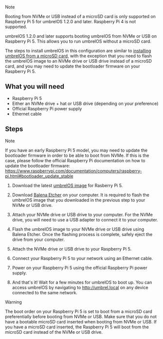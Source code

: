 > [!NOTE]
> Booting from NVMe or USB instead of a microSD card is only supported on Raspberry Pi 5 for umbrelOS 1.2.0 and later. Raspberry Pi 4 is not supported.

umbrelOS 1.2.0 and later supports booting umbrelOS from NVMe or USB on Raspberry Pi 5. This allows you to run umbrelOS without a microSD card.

The steps to install umbrelOS in this configuration are similar to [installing umbrelOS from a microSD card](https://umbrel.com/umbrelos#install), with the exception that you need to flash the umbrelOS image to an NVMe drive or USB drive instead of a microSD card, and you may need to update the bootloader firmware on your Raspberry Pi 5.

## What you will need
- Raspberry Pi 5
- Either an NVMe drive + hat or USB drive (depending on your preference)
- Official Raspberry Pi power supply
- Ethernet cable

## Steps
> [!NOTE]
> If you have an early Raspberry Pi 5 model, you may need to update the bootloader firmware in order to be able to boot from NVMe. If this is the case, please follow the official Raspberry Pi documentation on how to update the bootloader firmware: https://www.raspberrypi.com/documentation/computers/raspberry-pi.html#bootloader_update_stable

1. Download the latest [umbrelOS image](https://download.umbrel.com/release/1.2.0-beta.1/umbrelos-pi5.img.zip) for Rasberry Pi 5.

2. Download [Balena Etcher](https://etcher.balena.io/) on your computer. It is required to flash the umbrelOS image that you downloaded in the previous step to your NVMe or USB drive.

3. Attach your NVMe drive or USB drive to your computer. For the NVMe drive, you will need to use a USB adapter to connect it to your computer.

4. Flash the umbrelOS image to your NVMe drive or USB drive using Balena Etcher. Once the flashing process is complete, safely eject the drive from your computer.

5. Attach the NVMe drive or USB drive to your Raspberry Pi 5.

6. Connect your Raspberry Pi 5 to your network using an Ethernet cable.

7. Power on your Raspberry Pi 5 using the official Raspberry Pi power supply.

8. And that's it! Wait for a few minutes for umbrelOS to boot up. You can access umbrelOS by navigating to http://umbrel.local on any device connected to the same network.

> [!WARNING]
> The boot order on your Raspberry Pi 5 is set to boot from a microSD card preferentially before booting from NVMe or USB. Make sure that you do not have a bootable microSD card inserted when booting from NVMe or USB. If you have a microSD card inserted, the Raspberry Pi 5 will boot from the microSD card instead of the NVMe or USB drive.
